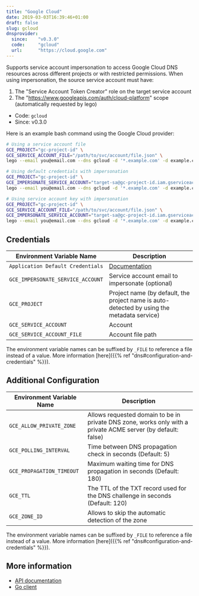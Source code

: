 ```yaml
---
title: "Google Cloud"
date: 2019-03-03T16:39:46+01:00
draft: false
slug: gcloud
dnsprovider:
  since:    "v0.3.0"
  code:     "gcloud"
  url:      "https://cloud.google.com"
---
```


<!-- THIS DOCUMENTATION IS AUTO-GENERATED. PLEASE DO NOT EDIT. -->
<!-- providers/dns/gcloud/gcloud.toml -->
<!-- THIS DOCUMENTATION IS AUTO-GENERATED. PLEASE DO NOT EDIT. -->

Supports service account impersonation to access Google Cloud DNS resources across different projects or with restricted permissions.
When using impersonation, the source service account must have:
1. The "Service Account Token Creator" role on the target service account
2. The "https://www.googleapis.com/auth/cloud-platform" scope (automatically requested by lego)



<!--more-->

- Code: `gcloud`
- Since: v0.3.0


Here is an example bash command using the Google Cloud provider:

```bash
# Using a service account file
GCE_PROJECT="gc-project-id" \
GCE_SERVICE_ACCOUNT_FILE="/path/to/svc/account/file.json" \
lego --email you@email.com --dns gcloud -d '*.example.com' -d example.com run

# Using default credentials with impersonation
GCE_PROJECT="gc-project-id" \
GCE_IMPERSONATE_SERVICE_ACCOUNT="target-sa@gc-project-id.iam.gserviceaccount.com" \
lego --email you@email.com --dns gcloud -d '*.example.com' -d example.com run

# Using service account key with impersonation
GCE_PROJECT="gc-project-id" \
GCE_SERVICE_ACCOUNT_FILE="/path/to/svc/account/file.json" \
GCE_IMPERSONATE_SERVICE_ACCOUNT="target-sa@gc-project-id.iam.gserviceaccount.com" \
lego --email you@email.com --dns gcloud -d '*.example.com' -d example.com run
```




## Credentials

| Environment Variable Name | Description |
|-----------------------|-------------|
| `Application Default Credentials` | [Documentation](https://cloud.google.com/docs/authentication/production#providing_credentials_to_your_application) |
| `GCE_IMPERSONATE_SERVICE_ACCOUNT` | Service account email to impersonate (optional) |
| `GCE_PROJECT` | Project name (by default, the project name is auto-detected by using the metadata service) |
| `GCE_SERVICE_ACCOUNT` | Account |
| `GCE_SERVICE_ACCOUNT_FILE` | Account file path |

The environment variable names can be suffixed by `_FILE` to reference a file instead of a value.
More information [here]({{% ref "dns#configuration-and-credentials" %}}).


## Additional Configuration

| Environment Variable Name | Description |
|--------------------------------|-------------|
| `GCE_ALLOW_PRIVATE_ZONE` | Allows requested domain to be in private DNS zone, works only with a private ACME server (by default: false) |
| `GCE_POLLING_INTERVAL` | Time between DNS propagation check in seconds (Default: 5) |
| `GCE_PROPAGATION_TIMEOUT` | Maximum waiting time for DNS propagation in seconds (Default: 180) |
| `GCE_TTL` | The TTL of the TXT record used for the DNS challenge in seconds (Default: 120) |
| `GCE_ZONE_ID` | Allows to skip the automatic detection of the zone |

The environment variable names can be suffixed by `_FILE` to reference a file instead of a value.
More information [here]({{% ref "dns#configuration-and-credentials" %}}).




## More information

- [API documentation](https://cloud.google.com/dns/api/v1/)
- [Go client](https://github.com/googleapis/google-api-go-client)

<!-- THIS DOCUMENTATION IS AUTO-GENERATED. PLEASE DO NOT EDIT. -->
<!-- providers/dns/gcloud/gcloud.toml -->
<!-- THIS DOCUMENTATION IS AUTO-GENERATED. PLEASE DO NOT EDIT. -->
